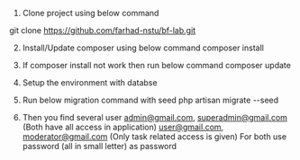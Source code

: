 1. Clone project using below command

git clone https://github.com/farhad-nstu/bf-lab.git 

2. Install/Update composer using below command
composer install

3. If composer install not work then run below command
composer update

4. Setup the environment with databse

5. Run below migration command with seed
php artisan migrate --seed

6. Then you find several user
admin@gmail.com, superadmin@gmail.com (Both have all access in application)
user@gmail.com, moderator@gmail.com (Only task related access is given)
For both use password (all in small letter) as password
